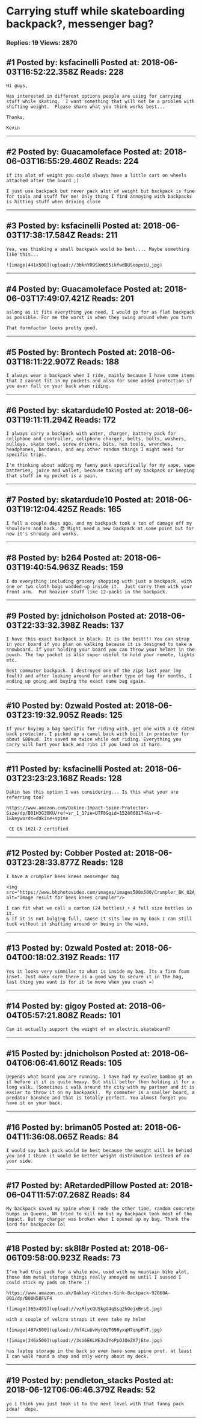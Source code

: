 # Carrying stuff while skateboarding backpack?, messenger bag?

### Replies: 19 Views: 2870

## \#1 Posted by: ksfacinelli Posted at: 2018-06-03T16:52:22.358Z Reads: 228

```
Hi guys,

Was interested in different options people are using for carrying stuff while skating.  I want something that will not be a problem with shifting weight.  Please share what you think works best...

Thanks,

Kevin
```

---
## \#2 Posted by: Guacamoleface Posted at: 2018-06-03T16:55:29.460Z Reads: 224

```
if its alot of weight you could always have a little cart on wheels attached after the board ;) 

I just use backpack but never pack alot of weight but backpack is fine for tools and stuff for me! Only thing I find annoying with backpacks is hitting stuff when driving close
```

---
## \#3 Posted by: ksfacinelli Posted at: 2018-06-03T17:38:17.584Z Reads: 211

```
Yea, was thinking a small backpack would be best.... Maybe something like this...

![image|441x500](upload://3bknYR9SXm655ikfwdDUSoopviU.jpg)
```

---
## \#4 Posted by: Guacamoleface Posted at: 2018-06-03T17:49:07.421Z Reads: 201

```
aslong as it fits everything you need, I would go for as flat backpack as possible. For me the worst is when they swing around when you turn 

That formfactor looks pretty good.
```

---
## \#5 Posted by: Brontech Posted at: 2018-06-03T18:11:22.907Z Reads: 188

```
I always wear a backpack when I ride, mainly because I have some items that I cannot fit in my pockets and also for some added protection if you ever fall on your back when riding.
```

---
## \#6 Posted by: skatardude10 Posted at: 2018-06-03T19:11:11.294Z Reads: 172

```
I always carry a backpack with water, charger, battery pack for cellphone and controller, cellphone charger, belts, bolts, washers, pulleys, skate tool, screw drivers, bits, hex tools, wrenches, headphones, bandanas, and any other random things I might need for specific trips.

I'm thinking about adding my fanny pack specifically for my vape, vape batteries, juice and wallet, because taking off my backpack or keeping that stuff in my pocket is a pain.
```

---
## \#7 Posted by: skatardude10 Posted at: 2018-06-03T19:12:04.425Z Reads: 165

```
I fell a couple days ago, and my backpack took a ton of damage off my shoulders and back. 😎 Might need a new backpack at some point but for now it's shready and works.
```

---
## \#8 Posted by: b264 Posted at: 2018-06-03T19:40:54.963Z Reads: 159

```
I do everything including grocery shopping with just a backpack, with one or two cloth bags wadded-up inside it.  Just carry them with your front arm.  Put heavier stuff like 12-packs in the backpack.
```

---
## \#9 Posted by: jdnicholson Posted at: 2018-06-03T22:33:32.398Z Reads: 137

```
I have this exact backpack in black. It is the best!!! You can strap in your board if you plan on walking because it is designed to take a snowboard. If your holding your board you can throw your helmet in the pouch. The top pocket is also super useful to hold your remote, lights etc. 

Best commuter backpack. I destroyed one of the zips last year (my fault) and after looking around for another type of bag for months, I ending up going and buying the exact same bag again.
```

---
## \#10 Posted by: 0zwald Posted at: 2018-06-03T23:19:32.905Z Reads: 125

```
If your buying a bag specific for riding with, get one with a CE rated back protector. I picked up a camel back with built in protector for about $80aud. Its saved me twice while out riding. Everything you carry will hurt your back and ribs if you land on it hard.
```

---
## \#11 Posted by: ksfacinelli Posted at: 2018-06-03T23:23:23.168Z Reads: 128

```
Dakin has this option I was considering... Is this what your are referring too?

https://www.amazon.com/Dakine-Impact-Spine-Protector-Size/dp/B01H3G30KU/ref=sr_1_1?ie=UTF8&qid=1528068174&sr=8-1&keywords=dakine+spine

 CE EN 1621-2 certified
```

---
## \#12 Posted by: Cobber Posted at: 2018-06-03T23:28:33.877Z Reads: 128

```
I have a crumpler bees knees messenger bag

<img src="https://www.bhphotovideo.com/images/images500x500/Crumpler_BK_02A_Fux_Deluxe_Messenger_Bag_496898.jpg" alt="Image result for bees knees crumpler"/>

I can fit what we call a carton (24 bottles) + 4 full size bottles in it. 
& if it is not bulging full, cause it sits low on my back I can still tuck without it shifting around or being in the wind.
```

---
## \#13 Posted by: 0zwald Posted at: 2018-06-04T00:18:02.319Z Reads: 117

```
Yes it looks very simmilar to what is inside my bag. Its a firm foam inset. Just make sure there is a good way to secure it in the bag, last thing you want is for it to move when you crash =)
```

---
## \#14 Posted by: gigoy Posted at: 2018-06-04T05:57:21.808Z Reads: 101

```
Can it actually support the weight of an electric skateboard?
```

---
## \#15 Posted by: jdnicholson Posted at: 2018-06-04T06:06:41.601Z Reads: 105

```
Depends what board you are running. I have had my evolve bamboo gt on it before it it is quite heavy. But still better then holding it for a long walk. (Sometimes i walk around the city with my partner and it is easier to throw it on my backpack).  My commuter is a smaller board, a predator banshee and that is totally perfect. You almost forget you have it on your back.
```

---
## \#16 Posted by: briman05 Posted at: 2018-06-04T11:36:08.065Z Reads: 84

```
I would say back pack would be best because the weight will be behind you and I think it would be better weight distribution instead of on your side.
```

---
## \#17 Posted by: ARetardedPillow Posted at: 2018-06-04T11:57:07.268Z Reads: 84

```
My backpack saved my spine when I rode the other time, random concrete bumps in Queens, NY tried to kill me but my backpack took most of the impact. But my charger was broken when I opened up my bag. Thank the lord for backpacks lol
```

---
## \#18 Posted by: sk8l8r Posted at: 2018-06-06T09:58:00.923Z Reads: 73

```
I've had this pack for a while now, used with my mountain bike alot, those dam metal storage things really annoyed me until I sussed I could stick my pads on there :) 

https://www.amazon.co.uk/Oakley-Kitchen-Sink-Backpack-92060A-001/dp/B00H58FVF4

![image|365x499](upload://vzMlycQUSkgG4qSsq2hOojxBrsE.jpg)

with a couple of velcro straps it even take my helm!

![image|407x500](upload://hfALwUvWytQqT090yxqH7qnpFhT.jpg)

![image|346x500](upload://3sU6EKLWEJxIYoPpOJQeZA7jEte.jpg)

has laptop storage in the back so even have some spine prot. at least I can walk round a shop and only worry about my deck.
```

---
## \#19 Posted by: pendleton_stacks Posted at: 2018-06-12T06:06:46.379Z Reads: 52

```
yo i think you just took it to the next level with that fanny pack idea!  dope.
```

---

